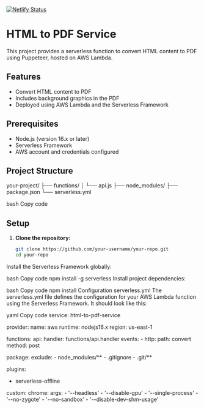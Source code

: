 [![Netlify Status](https://api.netlify.com/api/v1/badges/e9f165ee-578e-4d47-b2f9-27d34d45a6ea/deploy-status)](https://app.netlify.com/sites/netlify-backend/deploys)


# HTML to PDF Service

This project provides a serverless function to convert HTML content to PDF using Puppeteer, hosted on AWS Lambda.

## Features

- Convert HTML content to PDF
- Includes background graphics in the PDF
- Deployed using AWS Lambda and the Serverless Framework

## Prerequisites

- Node.js (version 16.x or later)
- Serverless Framework
- AWS account and credentials configured

## Project Structure
your-project/
├── functions/
│ └── api.js
├── node_modules/
├── package.json
└── serverless.yml

bash
Copy code

## Setup

1. **Clone the repository:**

   ```bash
   git clone https://github.com/your-username/your-repo.git
   cd your-repo
   
Install the Serverless Framework globally:

bash
Copy code
npm install -g serverless
Install project dependencies:

bash
Copy code
npm install
Configuration
serverless.yml
The serverless.yml file defines the configuration for your AWS Lambda function using the Serverless Framework. It should look like this:

yaml
Copy code
service: html-to-pdf-service

provider:
  name: aws
  runtime: nodejs16.x
  region: us-east-1

functions:
  api:
    handler: functions/api.handler
    events:
      - http:
          path: convert
          method: post

package:
  exclude:
    - node_modules/**
    - .gitignore
    - .git/**

plugins:
  - serverless-offline

custom:
  chrome:
    args:
      - '--headless'
      - '--disable-gpu'
      - '--single-process'
      - '--no-zygote'
      - '--no-sandbox'
      - '--disable-dev-shm-usage'
